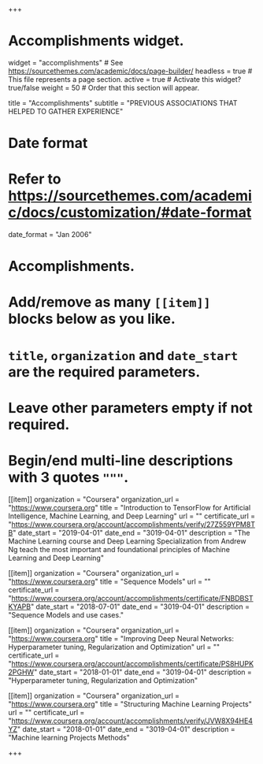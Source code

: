 +++
# Accomplishments widget.
widget = "accomplishments"  # See https://sourcethemes.com/academic/docs/page-builder/
headless = true  # This file represents a page section.
active = true  # Activate this widget? true/false
weight = 50  # Order that this section will appear.

title = "Accomplish&shy;ments"
subtitle = "PREVIOUS ASSOCIATIONS THAT HELPED TO GATHER EXPERIENCE"

# Date format
#   Refer to https://sourcethemes.com/academic/docs/customization/#date-format
date_format = "Jan 2006"

# Accomplishments.
#   Add/remove as many `[[item]]` blocks below as you like.
#   `title`, `organization` and `date_start` are the required parameters.
#   Leave other parameters empty if not required.
#   Begin/end multi-line descriptions with 3 quotes `"""`.

[[item]]
  organization = "Coursera"
  organization_url = "https://www.coursera.org"
  title = "Introduction to TensorFlow for Artificial Intelligence, Machine Learning, and Deep Learning"
  url = ""
  certificate_url = "https://www.coursera.org/account/accomplishments/verify/27Z559YPM8TB"
  date_start = "2019-04-01"
  date_end = "3019-04-01"
  description = "The Machine Learning course and Deep Learning Specialization from Andrew Ng teach the most important and foundational principles of Machine Learning and Deep Learning"

[[item]]
  organization = "Coursera"
  organization_url = "https://www.coursera.org"
  title = "Sequence Models"
  url = ""
  certificate_url = "https://www.coursera.org/account/accomplishments/certificate/FNBDBSTKYAPB"
  date_start = "2018-07-01"
  date_end = "3019-04-01"
  description = "Sequence Models and use cases."
  
[[item]]
  organization = "Coursera"
  organization_url = "https://www.coursera.org"
  title = "Improving Deep Neural Networks: Hyperparameter tuning, Regularization and Optimization"
  url = ""
  certificate_url = "https://www.coursera.org/account/accomplishments/certificate/PS8HUPK2PGHW"
  date_start = "2018-01-01"
  date_end = "3019-04-01"
  description = "Hyperparameter tuning, Regularization and Optimization"
  
[[item]]
  organization = "Coursera"
  organization_url = "https://www.coursera.org"
  title = "Structuring Machine Learning Projects"
  url = ""
  certificate_url = "https://www.coursera.org/account/accomplishments/verify/JVW8X94HE4YZ"
  date_start = "2018-01-01"
  date_end = "3019-04-01"
  description = "Machine learning Projects Methods"

+++

